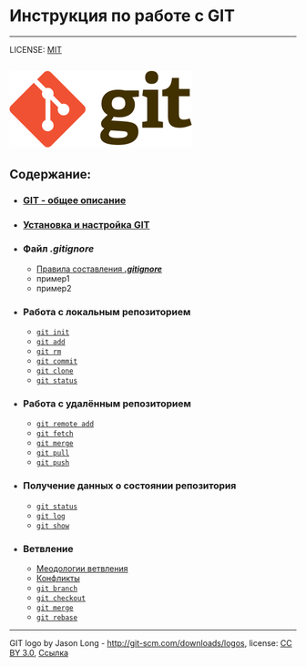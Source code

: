 # Инструкция по работе с GIT

---
LICENSE: [MIT](./license.md)

![git-logo](./assets/git-logo.png)
---
## Содержание:
- ### [GIT - общее описание](./description.md)
- ### [Установка и настройка GIT](./installation.md)
- ### Файл ***.gitignore***
    - [Правила составления ***.gitignore***]()
    - пример1
    - пример2
- ### Работа с локальным репозиторием
  - [`git init`](./init.md)
  - [`git add`](./add.md)
  - [`git rm`](./rm.md)
  - [`git commit`](./commit.md)
  - [`git clone`](./clone.md)
  - [`git status`](./status.md)

- ### Работа с удалённым репозиторием
  - [`git remote add`](./remote_add.md)
  - [`git fetch`](./fetch.md) 
  - [`git merge`](./merge.md) 
  - [`git pull`](./pull.md) 
  - [`git push`](./push.md) 
- ### Получение данных о состоянии репозитория
  - [`git status`](./status.md)
  - [`git log`](./log.md)
  - [`git show`](./show.md)
- ### Ветвление
  - [Меодологии ветвления](./branching.md)
  - [Конфликты](./conflicts.md)
  - [`git branch`](./branch.md)
  - [`git checkout`](./checkout.md)
  - [`git merge`](./merge.md)
  - [`git rebase`](./rebase.md)
---
GIT logo by Jason Long - http://git-scm.com/downloads/logos, license:
<a href="https://creativecommons.org/licenses/by/3.0" title="Creative Commons Attribution 3.0">CC BY 3.0</a>, <a href="https://commons.wikimedia.org/w/index.php?curid=19329352">Ссылка</a>